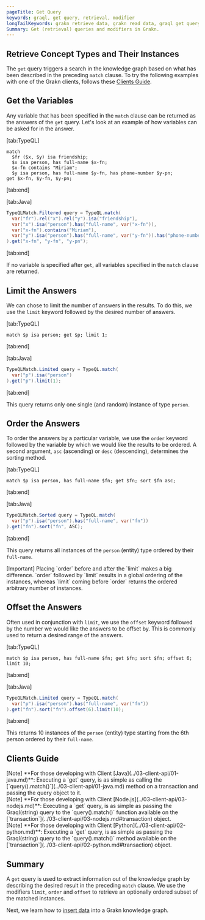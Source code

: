 ```yaml
---
pageTitle: Get Query
keywords: graql, get query, retrieval, modifier
longTailKeywords: grakn retrieve data, grakn read data, graql get query, graql modifiers, graql offset, graql sort, graql limit
Summary: Get (retrieval) queries and modifiers in Grakn.
---
```


## Retrieve Concept Types and Their Instances
The `get` query triggers a search in the knowledge graph based on what has been described in the preceding `match` clause. To try the following examples with one of the Grakn clients, follows these [Clients Guide](#clients-guide).

## Get the Variables
Any variable that has been specified in the `match` clause can be returned as the answers of the `get` query. Let's look at an example of how variables can be asked for in the answer.

<div class="tabs dark">

[tab:TypeQL]
```typeql
match
  $fr ($x, $y) isa friendship;
  $x isa person, has full-name $x-fn;
  $x-fn contains "Miriam";
  $y isa person, has full-name $y-fn, has phone-number $y-pn;
get $x-fn, $y-fn, $y-pn;
```
[tab:end]

[tab:Java]
```java
TypeQLMatch.Filtered query = TypeQL.match(
  var("fr").rel("x").rel("y").isa("friendship"),
  var("x").isa("person").has("full-name", var("x-fn")),
  var("x-fn").contains("Miriam"),
  var("y").isa("person").has("full-name", var("y-fn")).has("phone-number", var("y-pn"))
).get("x-fn", "y-fn", "y-pn");
```
[tab:end]</div>

If no variable is specified after `get`, all variables specified in the `match` clause are returned.

## Limit the Answers
We can chose to limit the number of answers in the results. To do this, we use the `limit` keyword followed by the desired number of answers.

<div class="tabs dark">

[tab:TypeQL]
```typeql
match $p isa person; get $p; limit 1;
```
[tab:end]

[tab:Java]
```java
TypeQLMatch.Limited query = TypeQL.match(
  var("p").isa("person")
).get("p").limit(1);
```
[tab:end]</div>

This query returns only one single (and random) instance of type `person`.

## Order the Answers
To order the answers by a particular variable, we use the `order` keyword followed by the variable by which we would like the results to be ordered. A second argument, `asc` (ascending) or `desc` (descending), determines the sorting method.

<div class="tabs dark">

[tab:TypeQL]
```typeql
match $p isa person, has full-name $fn; get $fn; sort $fn asc;
```
[tab:end]

[tab:Java]
```java
TypeQLMatch.Sorted query = TypeQL.match(
  var("p").isa("person").has("full-name", var("fn"))
).get("fn").sort("fn", ASC);
```
[tab:end]
</div>

This query returns all instances of the `person` (entity) type ordered by their `full-name`.

<div class="note">
[Important]
Placing `order` before and after the `limit` makes a big difference. `order` followed by `limit` results in a global ordering of the instances, whereas `limit` coming before `order` returns the ordered arbitrary number of instances.
</div>

## Offset the Answers
Often used in conjunction with `limit`, we use the `offset` keyword followed by the number we would like the answers to be offset by. This is commonly used to return a desired range of the answers.

<div class="tabs dark">

[tab:TypeQL]
```typeql
match $p isa person, has full-name $fn; get $fn; sort $fn; offset 6; limit 10;
```
[tab:end]

[tab:Java]
```java
TypeQLMatch.Limited query = TypeQL.match(
  var("p").isa("person").has("full-name", var("fn"))
).get("fn").sort("fn").offset(6).limit(10);
```
[tab:end]
</div>

This returns 10 instances of the `person` (entity) type starting from the 6th person ordered by their `full-name`.


## Clients Guide

<div class = "note">
[Note]
**For those developing with Client [Java](../03-client-api/01-java.md)**: Executing a `get` query, is as simple as calling the [`query().match()`](../03-client-api/01-java.md) method on a transaction and passing the query object to it.
</div>

<div class = "note">
[Note]
**For those developing with Client [Node.js](../03-client-api/03-nodejs.md)**: Executing a `get` query, is as simple as passing the Graql(string) query to the `query().match()` function available on the [`transaction`](../03-client-api/03-nodejs.md#transaction) object.
</div>

<div class = "note">
[Note]
**For those developing with Client [Python](../03-client-api/02-python.md)**: Executing a `get` query, is as simple as passing the Graql(string) query to the `query().match()` method available on the [`transaction`](../03-client-api/02-python.md#transaction) object.
</div>

## Summary
A `get` query is used to extract information out of the knowledge graph by describing the desired result in the preceding `match` clause. We use the modifiers `limit`, `order` and `offset` to retrieve an optionally ordered subset of the matched instances.

Next, we learn how to [insert data](../11-query/03-insert-query.md) into a Grakn knowledge graph.

